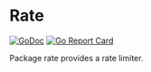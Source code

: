 # Rate

[![GoDoc](https://pkg.go.dev/badge/github.com/matthewdargan/rate)](https://pkg.go.dev/github.com/matthewdargan/rate)
[![Go Report Card](https://goreportcard.com/badge/github.com/matthewdargan/rate)](https://goreportcard.com/report/github.com/matthewdargan/rate)

Package rate provides a rate limiter.
